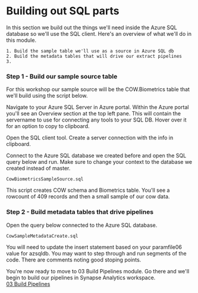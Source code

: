 # Building out SQL parts 
In this section we build out the things we'll need inside the Azure SQL database so we'll use the SQL client.  Here's an overview of what we'll do in this module.  
		
	1. Build the sample table we'll use as a source in Azure SQL db
	2. Build the metadata tables that will drive our extract pipelines
	3. 


### Step 1 - Build our sample source table ###
For this workshop our sample source will be the COW.Biometrics table that we'll build using the script below.  

Navigate to your Azure SQL Server in Azure portal. Within the Azure portal you'll see an Overview section at the top left pane. This will contain the servername to use for connecting any tools to your SQL DB. Hover over it for an option to copy to clipboard. 

Open the SQL client tool. Create a server connection with the info in clipboard.

Connect to the Azure SQL database we created before and open the SQL query below and run.  Make sure to change your context to the database we created instead of master.  

`CowBiometricsSampleSource.sql`

This script creates COW schema and Biometrics table.  You'll see a rowcount of 409 records and then a small sample of our cow data. 

### Step 2 - Build metadata tables that drive pipelines ###
Open the query below connected to the Azure SQL database.  

`CowSampleMetadataCreate.sql`

You will need to update the insert statement based on your paramfile06 value for azsqldb.  You may want to step through and run segments of the code. There are comments noting good stoping points.  

You're now ready to move to 03 Build Pipelines module.  Go there and we'll begin to build our pipelines in Synapse Analytics workspace.  
[03 Build Pipelines](https://github.com/hfoley/lakehouse/tree/main/03%20Build%20Pipelines) 

